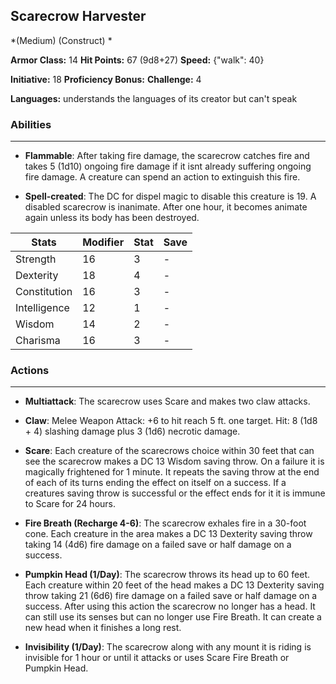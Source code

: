 ## Scarecrow Harvester
*(Medium) (Construct) *

**Armor Class:** 14
**Hit Points:** 67 (9d8+27)
**Speed:** {"walk": 40}

**Initiative:** 18
**Proficiency Bonus:**
**Challenge:** 4

**Languages:** understands the languages of its creator but can't speak

### Abilities
 --- 
- **Flammable**: After taking fire damage, the scarecrow catches fire and takes 5 (1d10) ongoing fire damage if it isnt already suffering ongoing fire damage. A creature can spend an action to extinguish this fire.

- **Spell-created**: The DC for dispel magic to disable this creature is 19. A disabled scarecrow is inanimate. After one hour, it becomes animate again unless its body has been destroyed.



| Stats | Modifier | Stat | Save
| ---- | ---- | ---- | ---- |
| Strength | 16 | 3 | - |
| Dexterity | 18 | 4 | - |
| Constitution | 16 | 3 | - |
| Intelligence | 12 | 1 | - |
| Wisdom | 14 | 2 | - |
| Charisma | 16 | 3 | - |

### Actions
 --- 
- **Multiattack**: The scarecrow uses Scare and makes two claw attacks.

- **Claw**: Melee Weapon Attack: +6 to hit  reach 5 ft.  one target. Hit: 8 (1d8 + 4) slashing damage plus 3 (1d6) necrotic damage.

- **Scare**: Each creature of the scarecrows choice within 30 feet that can see the scarecrow makes a DC 13 Wisdom saving throw. On a failure  it is magically frightened for 1 minute. It repeats the saving throw at the end of each of its turns  ending the effect on itself on a success. If a creatures saving throw is successful or the effect ends for it  it is immune to Scare for 24 hours.

- **Fire Breath (Recharge 4-6)**: The scarecrow exhales fire in a 30-foot cone. Each creature in the area makes a DC 13 Dexterity saving throw  taking 14 (4d6) fire damage on a failed save or half damage on a success.

- **Pumpkin Head (1/Day)**: The scarecrow throws its head up to 60 feet. Each creature within 20 feet of the head makes a DC 13 Dexterity saving throw  taking 21 (6d6) fire damage on a failed save or half damage on a success. After using this action  the scarecrow no longer has a head. It can still use its senses but can no longer use Fire Breath. It can create a new head when it finishes a long rest.

- **Invisibility (1/Day)**: The scarecrow  along with any mount it is riding  is invisible for 1 hour or until it attacks or uses Scare  Fire Breath  or Pumpkin Head.

